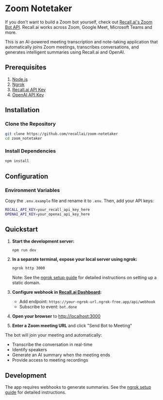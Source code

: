 # Zoom Notetaker

If you don't want to build a Zoom bot yourself, check out [Recall.ai's Zoom Bot API](https://www.recall.ai/product/meeting-bot-api/zoom). Recall.ai works across Zoom, Google Meet, Microsoft Teams and more. 

This is an AI-powered meeting transcription and note-taking application that automatically joins Zoom meetings, transcribes conversations, and generates intelligent summaries using Recall.ai and OpenAI.

## Prerequisites

1. [Node.js](https://nodejs.org/en/)
2. [Ngrok](https://ngrok.com/docs/getting-started/)
3. [Recall.ai API Key](https://www.recall.ai/)
4. [OpenAI API Key](https://platform.openai.com/docs/overview)

## Installation

### Clone the Repository

```bash
git clone https://github.com/recallai/zoom-notetaker
cd zoom_notetaker
```

### Install Dependencies

```bash
npm install
```

## Configuration

### Environment Variables

Copy the `.env.example` file and rename it to `.env`. Then, add your API keys:

```bash
RECALL_API_KEY=your_recall_api_key_here
OPENAI_API_KEY=your_openai_api_key_here
```

## Quickstart

1. **Start the development server:**

   ```bash
   npm run dev
   ```

2. **In a separate terminal, expose your local server using ngrok:**

   ```bash
   ngrok http 3000
   ```

   Note: See the [ngrok setup guide](https://docs.recall.ai/docs/local-webhook-development#ngrok-setup) for detailed instructions on setting up a static domain.

3. **Configure webhook in [Recall.ai Dashboard](https://us-west-2.recall.ai/dashboard/webhooks):**

   - Add endpoint: `https://your-ngrok-url.ngrok-free.app/api/webhook`
   - Subscribe to event: `bot.done`

4. **Open your browser** to [http://localhost:3000](http://localhost:3000)

5. **Enter a Zoom meeting URL** and click "Send Bot to Meeting"

The bot will join your meeting and automatically:

- Transcribe the conversation in real-time
- Identify speakers
- Generate an AI summary when the meeting ends
- Provide access to meeting recordings

## Development

The app requires webhooks to generate summaries. See the [ngrok setup guide](https://docs.recall.ai/docs/local-webhook-development#ngrok-setup) for detailed instructions.
